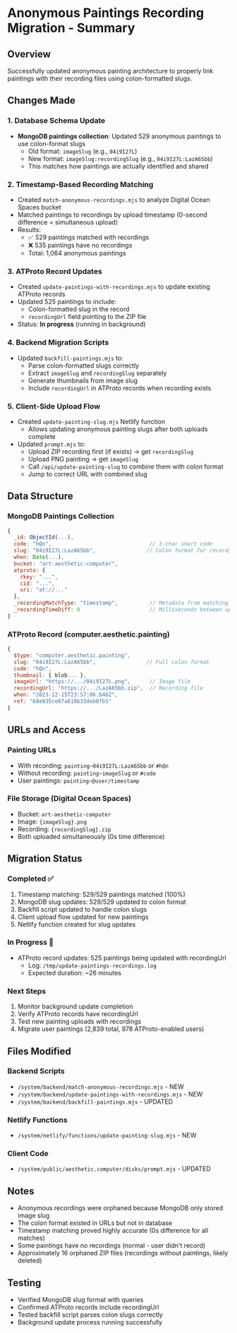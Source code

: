 # Anonymous Paintings Recording Migration - Summary

## Overview
Successfully updated anonymous painting architecture to properly link paintings with their recording files using colon-formatted slugs.

## Changes Made

### 1. Database Schema Update
- **MongoDB paintings collection**: Updated 529 anonymous paintings to use colon-format slugs
  - Old format: `imageSlug` (e.g., `04i9I27L`)
  - New format: `imageSlug:recordingSlug` (e.g., `04i9I27L:LazA65bb`)
  - This matches how paintings are actually identified and shared

### 2. Timestamp-Based Recording Matching
- Created `match-anonymous-recordings.mjs` to analyze Digital Ocean Spaces bucket
- Matched paintings to recordings by upload timestamp (0-second difference = simultaneous upload)
- Results:
  - ✅ 529 paintings matched with recordings
  - ❌ 535 paintings have no recordings
  - Total: 1,064 anonymous paintings

### 3. ATProto Record Updates
- Created `update-paintings-with-recordings.mjs` to update existing ATProto records
- Updated 525 paintings to include:
  - Colon-formatted slug in the record
  - `recordingUrl` field pointing to the ZIP file
- Status: **In progress** (running in background)

### 4. Backend Migration Scripts
- Updated `backfill-paintings.mjs` to:
  - Parse colon-formatted slugs correctly
  - Extract `imageSlug` and `recordingSlug` separately
  - Generate thumbnails from image slug
  - Include `recordingUrl` in ATProto records when recording exists

### 5. Client-Side Upload Flow
- Created `update-painting-slug.mjs` Netlify function
  - Allows updating anonymous painting slugs after both uploads complete
- Updated `prompt.mjs` to:
  - Upload ZIP recording first (if exists) → get `recordingSlug`
  - Upload PNG painting → get `imageSlug`  
  - Call `/api/update-painting-slug` to combine them with colon format
  - Jump to correct URL with combined slug

## Data Structure

### MongoDB Paintings Collection
```javascript
{
  _id: ObjectId(...),
  code: "hQn",                               // 3-char short code
  slug: "04i9I27L:LazA65bb",                // Colon format for recordings
  when: Date(...),
  bucket: "art-aesthetic-computer",
  atproto: {
    rkey: "...",
    cid: "...",
    uri: "at://..."
  },
  _recordingMatchType: "timestamp",          // Metadata from matching
  _recordingTimeDiff: 0                      // Milliseconds between uploads
}
```

### ATProto Record (computer.aesthetic.painting)
```javascript
{
  $type: "computer.aesthetic.painting",
  slug: "04i9I27L:LazA65bb",                // Full colon format
  code: "hQn",
  thumbnail: { blob... },
  imageUrl: "https://.../04i9I27L.png",      // Image file
  recordingUrl: "https://.../LazA65bb.zip",  // Recording file
  when: "2023-12-15T23:57:06.646Z",
  ref: "68e835ce87a610b33deb8fb5"
}
```

## URLs and Access

### Painting URLs
- With recording: `painting~04i9I27L:LazA65bb` or `#hQn`
- Without recording: `painting~imageSlug` or `#code`
- User paintings: `painting~@user/timestamp`

### File Storage (Digital Ocean Spaces)
- Bucket: `art-aesthetic-computer`
- Image: `{imageSlug}.png`
- Recording: `{recordingSlug}.zip`
- Both uploaded simultaneously (0s time difference)

## Migration Status

### Completed ✅
1. Timestamp matching: 529/529 paintings matched (100%)
2. MongoDB slug updates: 529/529 updated to colon format
3. Backfill script updated to handle colon slugs
4. Client upload flow updated for new paintings
5. Netlify function created for slug updates

### In Progress 🔄
- ATProto record updates: 525 paintings being updated with recordingUrl
  - Log: `/tmp/update-paintings-recordings.log`
  - Expected duration: ~26 minutes

### Next Steps
1. Monitor background update completion
2. Verify ATProto records have recordingUrl
3. Test new painting uploads with recordings
4. Migrate user paintings (2,839 total, 978 ATProto-enabled users)

## Files Modified

### Backend Scripts
- `/system/backend/match-anonymous-recordings.mjs` - NEW
- `/system/backend/update-paintings-with-recordings.mjs` - NEW
- `/system/backend/backfill-paintings.mjs` - UPDATED

### Netlify Functions
- `/system/netlify/functions/update-painting-slug.mjs` - NEW

### Client Code
- `/system/public/aesthetic.computer/disks/prompt.mjs` - UPDATED

## Notes
- Anonymous recordings were orphaned because MongoDB only stored image slug
- The colon format existed in URLs but not in database
- Timestamp matching proved highly accurate (0s difference for all matches)
- Some paintings have no recordings (normal - user didn't record)
- Approximately 16 orphaned ZIP files (recordings without paintings, likely deleted)

## Testing
- Verified MongoDB slug format with queries
- Confirmed ATProto records include recordingUrl
- Tested backfill script parses colon slugs correctly
- Background update process running successfully
